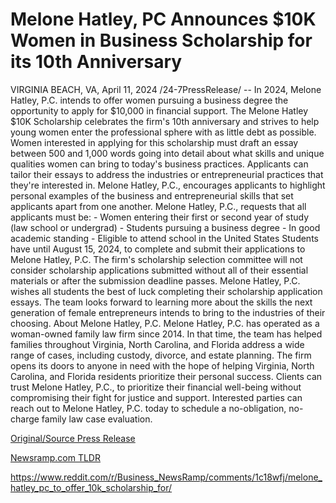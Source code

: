# Melone Hatley, PC Announces $10K Women in Business Scholarship for its 10th Anniversary

VIRGINIA BEACH, VA, April 11, 2024 /24-7PressRelease/ -- In 2024, Melone Hatley, P.C. intends to offer women pursuing a business degree the opportunity to apply for $10,000 in financial support. The Melone Hatley $10K Scholarship celebrates the firm's 10th anniversary and strives to help young women enter the professional sphere with as little debt as possible.  Women interested in applying for this scholarship must draft an essay between 500 and 1,000 words going into detail about what skills and unique qualities women can bring to today's business practices.   Applicants can tailor their essays to address the industries or entrepreneurial practices that they're interested in. Melone Hatley, P.C., encourages applicants to highlight personal examples of the business and entrepreneurial skills that set applicants apart from one another.  Melone Hatley, P.C., requests that all applicants must be: - Women entering their first or second year of study (law school or undergrad) - Students pursuing a business degree - In good academic standing - Eligible to attend school in the United States  Students have until August 15, 2024, to complete and submit their applications to Melone Hatley, P.C. The firm's scholarship selection committee will not consider scholarship applications submitted without all of their essential materials or after the submission deadline passes.  Melone Hatley, P.C. wishes all students the best of luck completing their scholarship application essays. The team looks forward to learning more about the skills the next generation of female entrepreneurs intends to bring to the industries of their choosing.  About Melone Hatley, P.C.  Melone Hatley, P.C. has operated as a woman-owned family law firm since 2014. In that time, the team has helped families throughout Virginia, North Carolina, and Florida address a wide range of cases, including custody, divorce, and estate planning.   The firm opens its doors to anyone in need with the hope of helping Virginia, North Carolina, and Florida residents prioritize their personal success. Clients can trust Melone Hatley, P.C., to prioritize their financial well-being without compromising their fight for justice and support.  Interested parties can reach out to Melone Hatley, P.C. today to schedule a no-obligation, no-charge family law case evaluation. 

[Original/Source Press Release](https://www.24-7pressrelease.com/press-release/509971/melone-hatley-pc-announces-10k-women-in-business-scholarship-for-its-10th-anniversary)
                    

[Newsramp.com TLDR](None) 

https://www.reddit.com/r/Business_NewsRamp/comments/1c18wfj/melone_hatley_pc_to_offer_10k_scholarship_for/